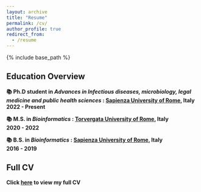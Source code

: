 ```yaml
---
layout: archive
title: "Resume"
permalink: /cv/
author_profile: true
redirect_from:
  - /resume
---
```


{% include base_path %} 

## Education Overview

<b> 📚 Ph.D student in <i> Advances in Infectious diseases, microbiology, legal medicine and public health sciences </i> <b>
:   [Sapienza University of Rome](https://www.uniroma1.it/en/pagina-strutturale/home), Italy <br> 
2022 - Present
<!---
Third year student (38° cycle) under the supervision of Prof. [Maria Pia Conte](https://dspmi.uniroma1.it/en/node/5640). <br>
Research experience abroad (Nov. 2023 - Present) under the supervision of [Karel Břinda](https://brinda.eu/) ([Genscale](https://team.inria.fr/genscale/) team) at [INRIA Center at Rennes University](https://www.inria.fr/fr/centre-inria-universite-rennes), France.
--->

<b> 📚 M.S. in <i> Bioinformatics </i> </b>
:   [Torvergata University of Rome](https://web.uniroma2.it/en), Italy <br>
2020 - 2022
<!---
M.S. Thesis: <i> Genotypic characterization of Staphylococcus aureus strains from patients affected by atopic dermatitis </i> – A microbial genomic study conducted under the supervision of Prof. [Maria Pia Conte](https://dspmi.uniroma1.it/en/node/5640) and Dr. Massimiliano Marazzato, [Department of Public Health and Infectious Diseases](https://dspmi.uniroma1.it/en), Sapienza University.
--->

<b> 📚 B.S. in <i> Bioinformatics </i> </b>
:   [Sapienza University of Rome](https://www.uniroma1.it/en/pagina-strutturale/home), Italy <br>
2016 - 2019

<!---
B.S. Thesis: <i> Characterization of Nasal Microbiota in Children with Chronic Hypertrophy and Allergic Rhinitis </i> – A metagenomic study conducted under the supervision of Prof. [Maria Pia Conte](https://dspmi.uniroma1.it/en/node/5640) and Dr. Massimiliano Marazzato,  [Department of Public Health and Infectious Diseases](https://dspmi.uniroma1.it/en), Sapienza University. <br>

The entire B.Sc. program was taught in English.
 --->

## Full CV

Click [here](../files/CV_Brunetti-15-07-25.pdf) to view my full CV